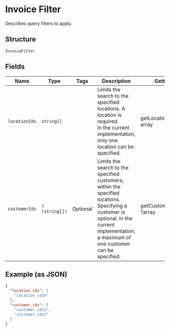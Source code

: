 
# Invoice Filter

Describes query filters to apply.

## Structure

`InvoiceFilter`

## Fields

| Name | Type | Tags | Description | Getter | Setter |
|  --- | --- | --- | --- | --- | --- |
| `locationIds` | `string[]` |  | Limits the search to the specified locations. A location is required.<br>In the current implementation, only one location can be specified. | getLocationIds(): array | setLocationIds(array locationIds): void |
| `customerIds` | `?(string[])` | Optional | Limits the search to the specified customers, within the specified locations.<br>Specifying a customer is optional. In the current implementation,<br>a maximum of one customer can be specified. | getCustomerIds(): ?array | setCustomerIds(?array customerIds): void |

## Example (as JSON)

```json
{
  "location_ids": [
    "location_ids0"
  ],
  "customer_ids": [
    "customer_ids1",
    "customer_ids2"
  ]
}
```

